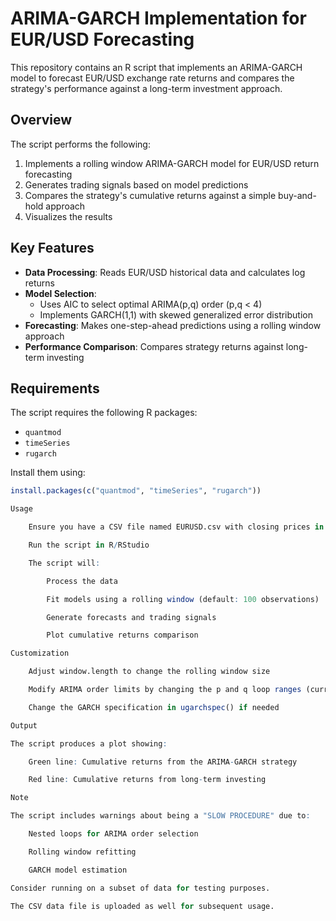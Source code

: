 # ARIMA-GARCH Implementation for EUR/USD Forecasting

This repository contains an R script that implements an ARIMA-GARCH model to forecast EUR/USD exchange rate returns and compares the strategy's performance against a long-term investment approach.

## Overview

The script performs the following:
1. Implements a rolling window ARIMA-GARCH model for EUR/USD return forecasting
2. Generates trading signals based on model predictions
3. Compares the strategy's cumulative returns against a simple buy-and-hold approach
4. Visualizes the results

## Key Features

- **Data Processing**: Reads EUR/USD historical data and calculates log returns
- **Model Selection**: 
  - Uses AIC to select optimal ARIMA(p,q) order (p,q < 4)
  - Implements GARCH(1,1) with skewed generalized error distribution
- **Forecasting**: Makes one-step-ahead predictions using a rolling window approach
- **Performance Comparison**: Compares strategy returns against long-term investing

## Requirements

The script requires the following R packages:
- `quantmod`
- `timeSeries`
- `rugarch`

Install them using:
```R
install.packages(c("quantmod", "timeSeries", "rugarch"))

Usage

    Ensure you have a CSV file named EURUSD.csv with closing prices in a column named "C"

    Run the script in R/RStudio

    The script will:

        Process the data

        Fit models using a rolling window (default: 100 observations)

        Generate forecasts and trading signals

        Plot cumulative returns comparison

Customization

    Adjust window.length to change the rolling window size

    Modify ARIMA order limits by changing the p and q loop ranges (currently 1-4)

    Change the GARCH specification in ugarchspec() if needed

Output

The script produces a plot showing:

    Green line: Cumulative returns from the ARIMA-GARCH strategy

    Red line: Cumulative returns from long-term investing

Note

The script includes warnings about being a "SLOW PROCEDURE" due to:

    Nested loops for ARIMA order selection

    Rolling window refitting

    GARCH model estimation

Consider running on a subset of data for testing purposes.

The CSV data file is uploaded as well for subsequent usage.

